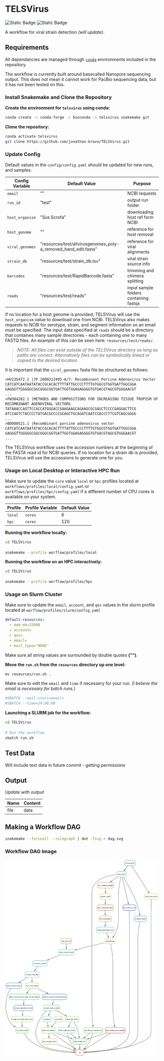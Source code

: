 # TELSVirus

![Static Badge](https://img.shields.io/badge/snakemake-%E2%89%A57.12.1-%23039475?style=plastic)
![Static Badge](https://img.shields.io/badge/conda-%E2%89%A54.12.0-%2344A833?style=plastic&logo=anaconda&logoColor=%2344A833)

A workflow for viral strain detection *(will update)*.

## Requirements

All dependancies are managed through
[`conda`](https://docs.conda.io/projects/conda/en/latest/user-guide/install/index.html)
environments included in the repository.

The workflow is currently built around basecalled Nanopore sequencing output.
This does not mean it cannot work for PacBio sequencing data, but it has not
been tested on this.

### Install Snakemake and Clone the Repository

**Create the environment for `telsvirus` using conda:**

```bash
conda create -c conda-forge -c bioconda -n telsvirus snakemake git
```

**Clone the repository:**

```bash
conda activate telsvirus
git clone https://github.com/jonathan-bravo/TELSVirus.git
```

### Update Config

Default values in the `config/config.yaml` should be updated for new runs, and
samples. 

| Config Variable | Default Value | Purpose |
| - | - | - |
| `email` | "" | NCBI requests |
| `run_id` | "test" | output run folder |
| `host_organism` | "Sus Scrofa" | downloading host ref form NCBI |
| `host_genome` | "" | reference for host removal |
| `viral_genomes` |  "resources/test/allvirusgenomes_poly-a_removed_hand_edit.fasta" | reference for viral alignments |
| `strain_db` | "resources/test/strain_db.tsv" | viral strain source info |
| `barcodes` | "resources/test/RapidBarcode.fasta" | trimming and chimera splitting |
| `reads` | "resources/test/reads" | input sample folders containing fastqs |

If no location for a host genome is provided, TELSVirus will use the
`host_organism` value to download one from NCBI. TELSVirus also
makes requests to NCBI for serotype, strain, and segment information so an email
must be specified. The input data specified at `reads` should be a directory
that containes many sample directories - each containing one to many FASTQ
files. An example of this can be seen here: `resources/test/reads/`.

> *NOTE: All files can exist outside of the TELSVirus directory as long as paths
> are correct. Alternatively files can be symbolically linked or copied to the
> desired location.*

It is important that the `viral_genomes` fasta file be structured as follows:

```
>HV235472.1 |JP 2009213495-A/7: Recombinant Porcine Adenovirus Vector
CATCATCAATAATATACCGCACACTTTTATTGCCCCTTTTGTGGCGTGGTGATTGGCGGA
GAGGGTTGGGGGCGGCGGGCGGTGATTGGTGGAGAGGGGTGTGACGTAGCGTGGGAACGT
...
>FW304282.1 |METHODS AND COMPOSITIONS FOR INCREASING TISSUE TROPISM OF RECOMBINANT ADENOVIRAL VECTORS
TATAAACCAGTTCCACCATGGGACCGAAGAAGCAGAAGCGCGAGCTCCCCGAGGACTTCG
ATCCAGTCTACCCCTATGACGCCCCGCAGCTGCAGATCAATCCACCCTTCGTCAGCGGGG
...
>BD080521.1 |Recombinant porcine adenovirus vector
CATCATCAATAATATACCGCACACTTTTATTGCCCCTTTTGTGGCGTGGTGATTGGCGGA
GAGGGTTGGGGGCGGCGGGCGGTGATTGGTGGAGAGGGGTGTGACGTAGCGTGGGAACGT
...
```

The TELSVirus workflow uses the accession numbers at the beginning of the FASTA
read id for NCBI queries. If no location for a strain db is provided, TELSVirus
will use the accessions to generate one for you.

### Usage on Local Desktop or Interactive HPC Run

Make sure to update the `core` value `local` or `hpc` profiles located at
`workflows/profiles/local/config.yaml` or `workflows/profiles/hpc/config.yaml`
if a different number of CPU cores is available on your system.

| Profile | Profile Variable | Default Value |
| - | - | - |
| `local` | `cores` | 6 |
| `hpc` | `cores` | 120 |

**Running the workflow locally:**

```bash
cd TELSVirus

snakemake --profile worflow/profiles/local
```

**Running the workflow on an HPC interactively:**

```bash
cd TELSVirus

snakemake --profile worflow/profiles/hpc
```

### Usage on Slurm Cluster

Make sure to update the `email`, `account`, and `qos` values in the slurm
profile located at `worflow/profiles/slurm/config.yaml`

```yaml
default-resources:
  - mem_mb=32000
  - account=
  - qos=
  - email=
  - mail_type="NONE"
```

Make sure all string values are surrounded by double quotes **("")**.

**Move the `run.sh` from the `resources` directory up one level:**

```bash
mv resources/run.sh .
```

Make sure to edit the `email` and `time` if necessery for your run. *(I believe
the email is necessary for batch runs.)*

```sh
#SBATCH --mail-user=<email>
#SBATCH --time=24:00:00
```

**Launching a SLURM job for the workflow:**

```bash
cd TELSVirus

# Run the workflow
sbatch run.sh
```

## Test Data

Will include test data in future commit - getting permissions

## Output

*Update with output*

| Name | Content |
| - | - |
| file | data |

## Making a Workflow DAG

```bash
snakemake --forceall --rulegraph | dot -Tsvg > dag.svg
```

### Workflow DAG Image

![Workflow Image](resources/dag.svg)